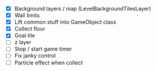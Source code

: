 - [x] Background layers / map (LevelBackgroundTilesLayer)
- [x] Wall limits
- [x] Lift common stuff into GameObject class
- [x] Collect flour
- [x] Goal tile
- [ ] z layer
- [ ] Stop / start game timer
- [ ] Fix janky control
- [ ] Particle effect when collect
